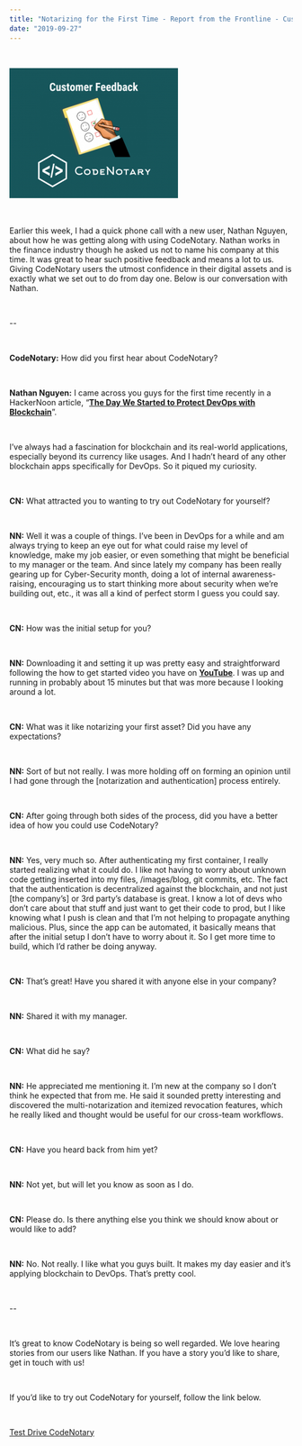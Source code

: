 ```yaml
---
title: "Notarizing for the First Time - Report from the Frontline - Customer Feedback"
date: "2019-09-27"
---
```


 

![Customer Feedback - CodeNotary](/images/blog/Customer-Feedback-300x232.png)

 

Earlier this week, I had a quick phone call with a new user, Nathan Nguyen, about how he was getting along with using CodeNotary. Nathan works in the finance industry though he asked us not to name his company at this time. It was great to hear such positive feedback and means a lot to us. Giving CodeNotary users the utmost confidence in their digital assets and is exactly what we set out to do from day one. Below is our conversation with Nathan.

 

\--

 

**CodeNotary:** How did you first hear about CodeNotary?

 

**Nathan Nguyen:** I came across you guys for the first time recently in a HackerNoon article, “**[The Day We Started to Protect DevOps with Blockchain](https://hackernoon.com/the-day-we-started-to-protect-devops-with-blockchain-a9g6y33gt)**”. 

 

I’ve always had a fascination for blockchain and its real-world applications, especially beyond its currency like usages. And I hadn’t heard of any other blockchain apps specifically for DevOps. So it piqued my curiosity.

 

**CN:** What attracted you to wanting to try out CodeNotary for yourself?

 

**NN:** Well it was a couple of things. I’ve been in DevOps for a while and am always trying to keep an eye out for what could raise my level of knowledge, make my job easier, or even something that might be beneficial to my manager or the team. And since lately my company has been really gearing up for Cyber-Security month, doing a lot of internal awareness-raising, encouraging us to start thinking more about security when we’re building out, etc., it was all a kind of perfect storm I guess you could say. 

 

**CN:** How was the initial setup for you?

 

**NN:** Downloading it and setting it up was pretty easy and straightforward following the how to get started video you have on **[YouTube](https://www.youtube.com/watch?v=GrlygvXF1XE)**. I was up and running in probably about 15 minutes but that was more because I looking around a lot.

 

**CN:** What was it like notarizing your first asset? Did you have any expectations? 

 

**NN:** Sort of but not really. I was more holding off on forming an opinion until I had gone through the \[notarization and authentication\] process entirely. 

 

**CN:** After going through both sides of the process, did you have a better idea of how you could use CodeNotary?

 

**NN:** Yes, very much so. After authenticating my first container, I really started realizing what it could do. I like not having to worry about unknown code getting inserted into my files, /images/blog, git commits, etc. The fact that the authentication is decentralized against the blockchain, and not just \[the company’s\] or 3rd party’s database is great. I know a lot of devs who don’t care about that stuff and just want to get their code to prod, but I like knowing what I push is clean and that I’m not helping to propagate anything malicious. Plus, since the app can be automated, it basically means that after the initial setup I don’t have to worry about it. So I get more time to build, which I’d rather be doing anyway. 

 

**CN:** That’s great! Have you shared it with anyone else in your company?

 

**NN:** Shared it with my manager.

 

**CN:** What did he say?

 

**NN:** He appreciated me mentioning it. I’m new at the company so I don’t think he expected that from me. He said it sounded pretty interesting and discovered the multi-notarization and itemized revocation features, which he really liked and thought would be useful for our cross-team workflows. 

 

**CN:** Have you heard back from him yet?

 

**NN:** Not yet, but will let you know as soon as I do.

 

**CN:** Please do. Is there anything else you think we should know about or would like to add?

 

**NN:** No. Not really. I like what you guys built. It makes my day easier and it’s applying blockchain to DevOps. That’s pretty cool. 

 

\--

 

It’s great to know CodeNotary is being so well regarded. We love hearing stories from our users like Nathan. If you have a story you’d like to share, get in touch with us! 

 

If you’d like to try out CodeNotary for yourself, follow the link below.

 

[Test Drive CodeNotary](https://dashboard.codenotary.io/auth/signup)
